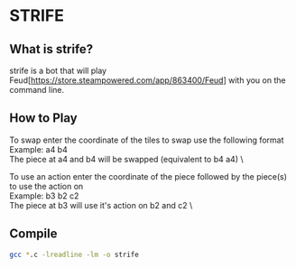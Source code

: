 # STRIFE
## What is strife?
strife is a bot that will play Feud[https://store.steampowered.com/app/863400/Feud] with you on the command line.

## How to Play
To swap enter the coordinate of the tiles to swap use the following format \
Example: a4 b4 \
The piece at a4 and b4 will be swapped (equivalent to b4 a4) \

To use an action enter the coordinate of the piece followed by the piece(s) to use the action on \
Example: b3 b2 c2 \
The piece at b3 will use it's action on b2 and c2 \

## Compile 
```bash
gcc *.c -lreadline -lm -o strife
```

